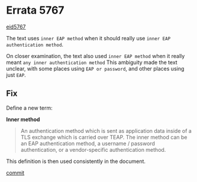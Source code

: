 # Errata 5767

[eid5767](https://www.rfc-editor.org/errata/eid5767)

The text uses `inner EAP method` when it should really use `inner EAP
authentication method`.

On closer examination, the text also used `inner EAP method` when it
really meant `any inner authentication method` This ambiguity made the
text unclear, with some places using `EAP or password`, and other
places using just `EAP`.

## Fix

Define a new term:

**Inner method**

> An authentication method which is sent as application data inside
> of a TLS exchange which is carried over TEAP.  The inner method
> can be an EAP authentication method, a username / password
> authentication, or a vendor-specific authentication method.

This definition is then used consistently in the document.

[commit](https://github.com/emu-wg/rfc7170bis/commit/f3c6df485389c882d56a50315bce8399254bdbc2)
